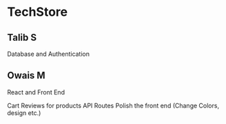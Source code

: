 # TechStore

## Talib S

Database and Authentication 

## Owais M 

React and Front End

Cart
Reviews for products
API Routes
Polish the front end (Change Colors, design etc.)